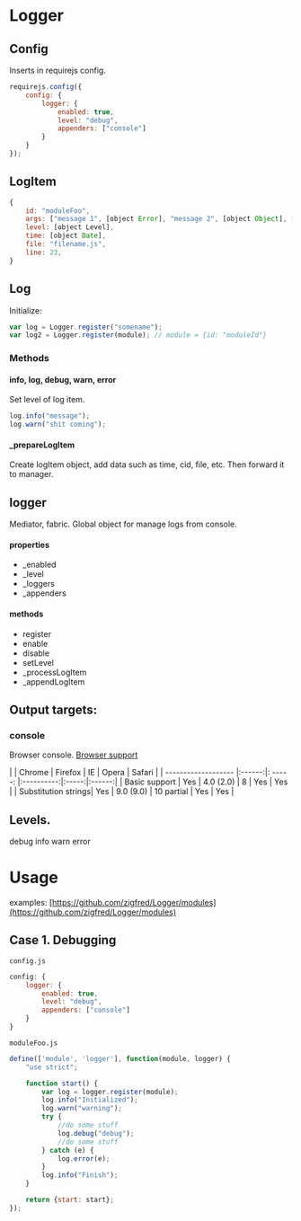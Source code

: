 
# Logger


## Config
Inserts in requirejs config.

```javascript
requirejs.config({
    config: {
        logger: {
            enabled: true,
            level: "debug",
            appenders: ["console"]
        }
    }
});
```

## LogItem

```javascript
{
    id: "moduleFoo",
    args: ["message 1", [object Error], "message 2", [object Object], [DOM element], [function]],
    level: [object Level],
    time: [object Date],
    file: "filename.js",
    line: 23,
}
```


## Log

Initialize:

```javascript
var log = Logger.register("somename");
var log2 = Logger.register(module); // module = {id: "moduleId"}
```

### Methods
#### info, log, debug, warn, error
Set level of log item.

```javascript
log.info("message");
log.warn("shit coming");
``` 
#### _prepareLogItem
Create logItem object, add data such as time, cid, file, etc. Then forward it to manager.


## logger
Mediator, fabric.
Global object for manage logs from console.

#### properties
* _enabled
* _level
* _loggers
* _appenders


#### methods
* register
* enable
* disable
* setLevel
* _processLogItem
* _appendLogItem



## Output targets:
### console
Browser console.
[Browser support](https://developer.mozilla.org/en-US/docs/Web/API/console.log)

|                     | Chrome | Firefox   |    IE      | Opera | Safari |
| ------------------- |:------:|: ----  -: |:----------:|:-----:|:------:|
| Basic support       | Yes    | 4.0 (2.0) | 8          | Yes   | Yes    |
| Substitution strings| Yes    | 9.0 (9.0) | 10 partial | Yes   | Yes    |

## Levels.

debug
info
warn
error


# Usage
examples: [https://github.com/zigfred/Logger/modules](https://github.com/zigfred/Logger/modules)
## Case 1. Debugging

`config.js`

```javascript
config: {
    logger: {
        enabled: true,
        level: "debug",
        appenders: ["console"]
    }
}
```

`moduleFoo.js`

```javascript
define(['module', 'logger'], function(module, logger) {
    "use strict";

    function start() {
        var log = logger.register(module);
        log.info("Initialized");
        log.warn("warning");
        try {
            //do some stuff
            log.debug("debug");
            //do some stuff
        } catch (e) {
            log.error(e);
        }
        log.info("Finish");
    }

    return {start: start};
});
```

